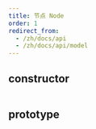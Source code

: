 ```yaml
---
title: 节点 Node 
order: 1
redirect_from:
  - /zh/docs/api
  - /zh/docs/api/model
---
```


## constructor

```ts
```

## prototype
